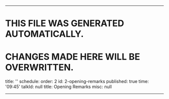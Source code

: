 ----

# THIS FILE WAS GENERATED AUTOMATICALLY.
# CHANGES MADE HERE WILL BE OVERWRITTEN.

title: ''
schedule:
  order: 2
  id: 2-opening-remarks
  published: true
  time: '09:45'
  talkId: null
  title: Opening Remarks
  misc: null

----

